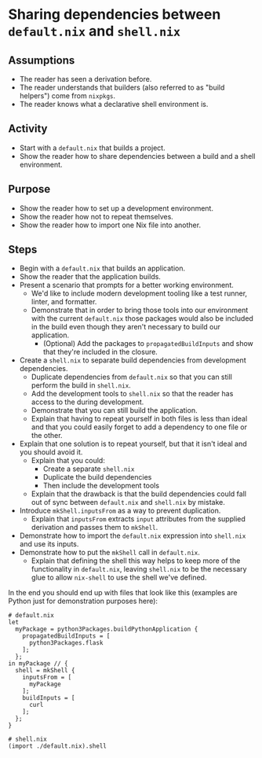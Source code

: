 # Sharing dependencies between `default.nix` and `shell.nix`

## Assumptions
- The reader has seen a derivation before.
- The reader understands that builders (also referred to as "build helpers") come from `nixpkgs`.
- The reader knows what a declarative shell environment is.

## Activity

<!-- What is the activity you're going to walk the reader through. -->
- Start with a `default.nix` that builds a project.
- Show the reader how to share dependencies between a build and a shell environment.

## Purpose

<!-- What is the reader supposed to gain from reading this? -->
- Show the reader how to set up a development environment.
- Show the reader how not to repeat themselves.
- Show the reader how to import one Nix file into another.

## Steps

<!-- Prepare a bulleted outline of how you're going to walk the reader through this activity. -->
<!-- Be specific about how you're going to teach this activity, we want to catch any pitfalls before the writing phase. -->
- Begin with a `default.nix` that builds an application.
- Show the reader that the application builds.
- Present a scenario that prompts for a better working environment.
    - We'd like to include modern development tooling like a test runner, linter, and formatter.
    - Demonstrate that in order to bring those tools into our environment with the current `default.nix` those packages would also be included in the build even though they aren't necessary to build our application.
        - (Optional) Add the packages to `propagatedBuildInputs` and show that they're included in the closure.
- Create a `shell.nix` to separate build dependencies from development dependencies.
    - Duplicate dependencies from `default.nix` so that you can still perform the build in `shell.nix`.
    - Add the development tools to `shell.nix` so that the reader has access to the during development.
    - Demonstrate that you can still build the application.
    - Explain that having to repeat yourself in both files is less than ideal and that you could easily forget to add a dependency to one file or the other.
- Explain that one solution is to repeat yourself, but that it isn't ideal and you should avoid it.
    - Explain that you could:
        - Create a separate `shell.nix`
        - Duplicate the build dependencies
        - Then include the development tools
    - Explain that the drawback is that the build dependencies could fall out of sync between `default.nix` and `shell.nix` by mistake.
- Introduce `mkShell.inputsFrom` as a way to prevent duplication.
    - Explain that `inputsFrom` extracts `input` attributes from the supplied derivation and passes them to `mkShell`.
- Demonstrate how to import the `default.nix` expression into `shell.nix` and use its inputs.
- Demonstrate how to put the `mkShell` call in `default.nix`.
    - Explain that defining the shell this way helps to keep more of the functionality in `default.nix`, leaving `shell.nix` to be the necessary glue to allow `nix-shell` to use the shell we've defined.

In the end you should end up with files that look like this (examples are Python just for demonstration purposes here):
```
# default.nix
let
  myPackage = python3Packages.buildPythonApplication {
    propagatedBuildInputs = [
      python3Packages.flask
    ];
  };
in myPackage // {
  shell = mkShell {
    inputsFrom = [
      myPackage
    ];
    buildInputs = [
      curl
    ];
  };
}

# shell.nix
(import ./default.nix).shell
```
